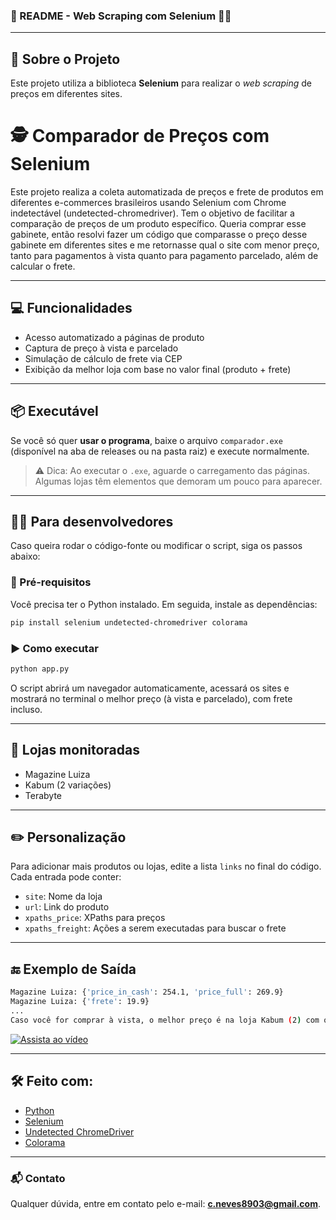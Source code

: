 ### 📖 README - Web Scraping com Selenium 🕵️‍♂️

---

## 🚀 Sobre o Projeto
Este projeto utiliza a biblioteca **Selenium** para realizar o _web scraping_ de preços em diferentes sites.   

# 🕵️ Comparador de Preços com Selenium

Este projeto realiza a coleta automatizada de preços e frete de produtos em diferentes e-commerces brasileiros usando Selenium com Chrome indetectável (undetected-chromedriver). Tem o objetivo de facilitar a comparação de preços de um produto específico. Queria comprar esse gabinete, então resolvi fazer um código que comparasse o preço desse gabinete em diferentes sites e me retornasse qual o site com menor preço, tanto para pagamentos à vista quanto para pagamento parcelado, além de calcular o frete.

---

## 💻 Funcionalidades
- Acesso automatizado a páginas de produto
- Captura de preço à vista e parcelado
- Simulação de cálculo de frete via CEP
- Exibição da melhor loja com base no valor final (produto + frete)

---

## 📦 Executável

Se você só quer **usar o programa**, baixe o arquivo `comparador.exe` (disponível na aba de releases ou na pasta raiz) e execute normalmente. 

> ⚠️ Dica: Ao executar o `.exe`, aguarde o carregamento das páginas. Algumas lojas têm elementos que demoram um pouco para aparecer.

---

## 🧑‍💻 Para desenvolvedores

Caso queira rodar o código-fonte ou modificar o script, siga os passos abaixo:

### 🔧 Pré-requisitos

Você precisa ter o Python instalado. Em seguida, instale as dependências:

```bash
pip install selenium undetected-chromedriver colorama
```

### ▶️ Como executar

```bash
python app.py
```

O script abrirá um navegador automaticamente, acessará os sites e mostrará no terminal o melhor preço (à vista e parcelado), com frete incluso.

---

## 🏪 Lojas monitoradas
- Magazine Luiza
- Kabum (2 variações)
- Terabyte

---

## ✏️ Personalização

Para adicionar mais produtos ou lojas, edite a lista `links` no final do código. Cada entrada pode conter:
- `site`: Nome da loja
- `url`: Link do produto
- `xpaths_price`: XPaths para preços
- `xpaths_freight`: Ações a serem executadas para buscar o frete

---

## 🔚 Exemplo de Saída

```bash
Magazine Luiza: {'price_in_cash': 254.1, 'price_full': 269.9}
Magazine Luiza: {'frete': 19.9}
...
Caso você for comprar à vista, o melhor preço é na loja Kabum (2) com o valor de 248.5 reais.
```

[![Assista ao vídeo](https://img.youtube.com/vi/4eml7UQJIso/hqdefault.jpg)](https://www.youtube.com/watch?v=4eml7UQJIso)


---

## 🛠️ Feito com:
- [Python](https://www.python.org/)
- [Selenium](https://selenium.dev/)
- [Undetected ChromeDriver](https://github.com/ultrafunkamsterdam/undetected-chromedriver)
- [Colorama](https://pypi.org/project/colorama/)

---

### 📬 Contato
Qualquer dúvida, entre em contato pelo e-mail: **c.neves8903@gmail.com**.